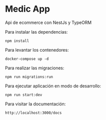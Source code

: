 # Medic App

Api de ecommerce con NestJs y TypeORM

Para instalar las dependencias:

```nodejs
npm install
```

Para levantar los contenedores:

```docker
docker-compose up -d
```

Para realizar las migraciones:

```nodejs
npm run migrations:run
```

Para ejecutar aplicación en modo de desarrollo:

```nodejs
npm run start:dev
```

Para visitar la documentación:

`http://localhost:3000/docs`
